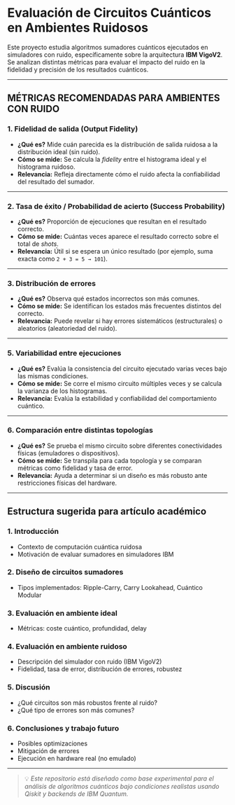 
# Evaluación de Circuitos Cuánticos en Ambientes Ruidosos

Este proyecto estudia algoritmos sumadores cuánticos ejecutados en simuladores con ruido, específicamente sobre la arquitectura **IBM VigoV2**. Se analizan distintas métricas para evaluar el impacto del ruido en la fidelidad y precisión de los resultados cuánticos.

---

## MÉTRICAS RECOMENDADAS PARA AMBIENTES CON RUIDO

### 1. Fidelidad de salida (Output Fidelity)
- **¿Qué es?** Mide cuán parecida es la distribución de salida ruidosa a la distribución ideal (sin ruido).
- **Cómo se mide:** Se calcula la *fidelity* entre el histograma ideal y el histograma ruidoso.
- **Relevancia:** Refleja directamente cómo el ruido afecta la confiabilidad del resultado del sumador.

---

### 2. Tasa de éxito / Probabilidad de acierto (Success Probability)
- **¿Qué es?** Proporción de ejecuciones que resultan en el resultado correcto.
- **Cómo se mide:** Cuántas veces aparece el resultado correcto sobre el total de *shots*.
- **Relevancia:** Útil si se espera un único resultado (por ejemplo, suma exacta como `2 + 3 = 5 → 101`).

---

### 3. Distribución de errores
- **¿Qué es?** Observa qué estados incorrectos son más comunes.
- **Cómo se mide:** Se identifican los estados más frecuentes distintos del correcto.
- **Relevancia:** Puede revelar si hay errores sistemáticos (estructurales) o aleatorios (aleatoriedad del ruido).

---

### 5. Variabilidad entre ejecuciones
- **¿Qué es?** Evalúa la consistencia del circuito ejecutado varias veces bajo las mismas condiciones.
- **Cómo se mide:** Se corre el mismo circuito múltiples veces y se calcula la varianza de los histogramas.
- **Relevancia:** Evalúa la estabilidad y confiabilidad del comportamiento cuántico.

---

### 6. Comparación entre distintas topologías
- **¿Qué es?** Se prueba el mismo circuito sobre diferentes conectividades físicas (emuladores o dispositivos).
- **Cómo se mide:** Se transpila para cada topología y se comparan métricas como fidelidad y tasa de error.
- **Relevancia:** Ayuda a determinar si un diseño es más robusto ante restricciones físicas del hardware.

---

## Estructura sugerida para artículo académico

### 1. Introducción
- Contexto de computación cuántica ruidosa
- Motivación de evaluar sumadores en simuladores IBM

### 2. Diseño de circuitos sumadores
- Tipos implementados: Ripple-Carry, Carry Lookahead, Cuántico Modular

### 3. Evaluación en ambiente ideal
- Métricas: coste cuántico, profundidad, delay

### 4. Evaluación en ambiente ruidoso
- Descripción del simulador con ruido (IBM VigoV2)
- Fidelidad, tasa de error, distribución de errores, robustez

### 5. Discusión
- ¿Qué circuitos son más robustos frente al ruido?
- ¿Qué tipo de errores son más comunes?

### 6. Conclusiones y trabajo futuro
- Posibles optimizaciones
- Mitigación de errores
- Ejecución en hardware real (no emulado)

---

> 💡 *Este repositorio está diseñado como base experimental para el análisis de algoritmos cuánticos bajo condiciones realistas usando Qiskit y backends de IBM Quantum.*



